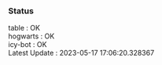 ### Status


table : OK  
hogwarts : OK  
icy-bot : OK  
Latest Update : 2023-05-17 17:06:20.328367

